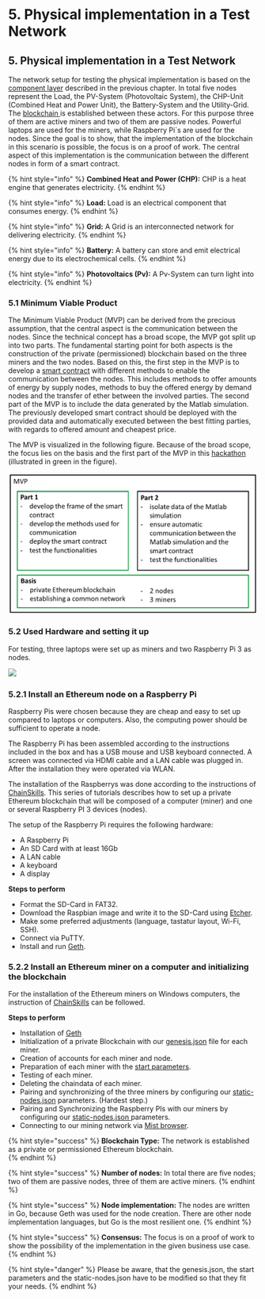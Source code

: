 # 5. Physical implementation in a Test Network

## 5. Physical implementation in a Test Network

The network setup for testing the physical implementation is based on the [component layer](https://hsrt.gitbook.io/dee-scm/~/edit/drafts/-LHSQz-rd4nzauq3xkN0/4.-llustration-of-the-business-model-in-the-sgam#4-3-component-layer) described in the previous chapter. In total five nodes represent the Load, the PV-System \(Photovoltaic System\), the CHP-Unit \(Combined Heat and  Power Unit\), the Battery-System and the Utility-Grid. The [blockchain ](https://hsrt.gitbook.io/dee-scm/~/edit/drafts/-LHSQz-rd4nzauq3xkN0/2.-theoretical-background#2-2-blockchain-technology)is established between these actors. For this purpose three of them are active miners and two of them are passive nodes. Powerful laptops are used for the miners, while Raspberry Pi´s are used for the nodes. Since the goal is to show, that the implementation of the blockchain in this scenario is possible, the focus is on a proof of work. The central aspect of this implementation is the communication between the different nodes in form of a smart contract.

{% hint style="info" %}
**Combined Heat and Power \(CHP\):** CHP is a heat engine that generates electricity.
{% endhint %}

{% hint style="info" %}
**Load:** Load is an electrical component that consumes energy.
{% endhint %}

{% hint style="info" %}
**Grid:** A Grid is an interconnected network for delivering electricity.
{% endhint %}

{% hint style="info" %}
**Battery:** A battery can store and emit electrical energy due to its electrochemical cells.
{% endhint %}

{% hint style="info" %}
**Photovoltaics \(Pv\):** A Pv-System can turn light into electricity.
{% endhint %}

### 5.1 Minimum Viable Product

The Minimum Viable Product \(MVP\) can be derived from the precious assumption, that the central aspect is the communication between the nodes. Since the technical concept has a broad scope, the MVP got split up into two parts. The fundamental starting point for both aspects is the construction of the private \(permissioned\) blockchain based on the three miners and the two nodes. Based on this, the first step in the MVP is to develop a [smart contract](https://hsrt.gitbook.io/dee-scm/~/edit/drafts/-LHSQz-rd4nzauq3xkN0/2.-theoretical-background#2-4-smart-contracts) with different methods to enable the communication between the nodes. This includes methods to offer amounts of energy by supply nodes, methods to buy the offered energy by demand nodes and the transfer of ether between the involved parties. The second part of the MVP is to include the data generated by the Matlab simulation. The previously developed smart contract should be deployed with the provided data and automatically executed between the best fitting parties, with regards to offered amount and cheapest price.

The MVP is visualized in the following figure. Because of the broad scope, the focus lies on the basis and the first part of the MVP in this [hackathon ](https://hsrt.gitbook.io/dee-scm/~/edit/drafts/-LHSQz-rd4nzauq3xkN0/2.-theoretical-background#2-1-hackathon)\(illustrated in green in the figure\). 

![](.gitbook/assets/image%20%2815%29.png)

### 5.2 **Used Hardware and setting it up**

For testing, three laptops were set up as miners and two Raspberry Pi 3 as nodes. 

![](.gitbook/assets/network.PNG)

### 5.2.1 Install an Ethereum node on a Raspberry Pi

Raspberry Pis were chosen because they are cheap and easy to set up compared to laptops or computers. Also, the computing power should be sufficient to operate a node.

The Raspberry Pi has been assembled according to the instructions included in the box and has a USB mouse and USB keyboard connected. A screen was connected via HDMI cable and a LAN cable was plugged in. After the installation they were operated via WLAN.

The installation of the Raspberrys was done according to the instructions of [ChainSkills](http://chainskills.com/2017/02/24/create-a-private-ethereum-blockchain-with-iot-devices-16/). This series of tutorials describes how to set up a private Ethereum blockchain that will be composed of a computer \(miner\) and one or several Raspberry PI 3 devices \(nodes\).

The setup of the Raspberry Pi requires the following hardware:

* A Raspberry Pi
* An SD Card with at least 16Gb
* A LAN cable
* A keyboard
* A display

**Steps to perform**

* Format the SD-Card in FAT32.
* Download the Raspbian image and write it to the SD-Card using [Etcher](https://etcher.io/).
* Make some preferred adjustments \(language, tastatur layout, Wi-Fi, SSH\).
* Connect via PuTTY.
* Install and run [Geth](https://geth.ethereum.org/downloads/).

### 5.2.2 Install an Ethereum miner on a computer and initializing the blockchain

For the installation of the Ethereum miners on Windows computers, the instruction of [ChainSkills](http://chainskills.com/2017/03/03/install-a-ethereum-node-on-a-computer-26/) can be followed. 

**Steps to perform**

* Installation of [Geth ](https://geth.ethereum.org/downloads/)
* Initialization of a private Blockchain with our [genesis.json](https://github.com/Ricardo-Cz/DEE_SCM/blob/master/genesis.json) file for each miner.
* Creation of accounts for each miner and node.
* Preparation of each miner with the [start parameters](https://github.com/Ricardo-Cz/DEE_SCM/blob/master/startminer1.bat).
* Testing of each miner.
* Deleting the chaindata of each miner.
* Pairing and synchronizing of the three miners by configuring our [static-nodes.json](https://github.com/Ricardo-Cz/DEE_SCM/blob/master/static-nodes.json) parameters. \(Hardest step.\)
* Pairing and Synchronizing the Raspberry PIs with our miners by configuring our [static-nodes.json ](https://github.com/Ricardo-Cz/DEE_SCM/blob/master/static-nodes.json)parameters.
* Connecting to our mining network via [Mist browser](https://github.com/ethereum/mist).

{% hint style="success" %}
**Blockchain Type:** The network is established as a private or permissioned Ethereum blockchain.        
{% endhint %}

{% hint style="success" %}
 **Number of nodes:** In total there are five nodes; two of them are passive nodes, three of them are active miners.
{% endhint %}

{% hint style="success" %}
**Node implementation:** The nodes are written in Go, because Geth was used for the node creation. There are other node implementation languages, but Go is the most resilient one.
{% endhint %}

{% hint style="success" %}
**Consensus:** The focus is on a proof of work to show the possibility of the implementation in the given business use case.
{% endhint %}



{% hint style="danger" %}
Please be aware, that the genesis.json, the start parameters and the static-nodes.json have to be modified so that they fit your needs.
{% endhint %}

## 

